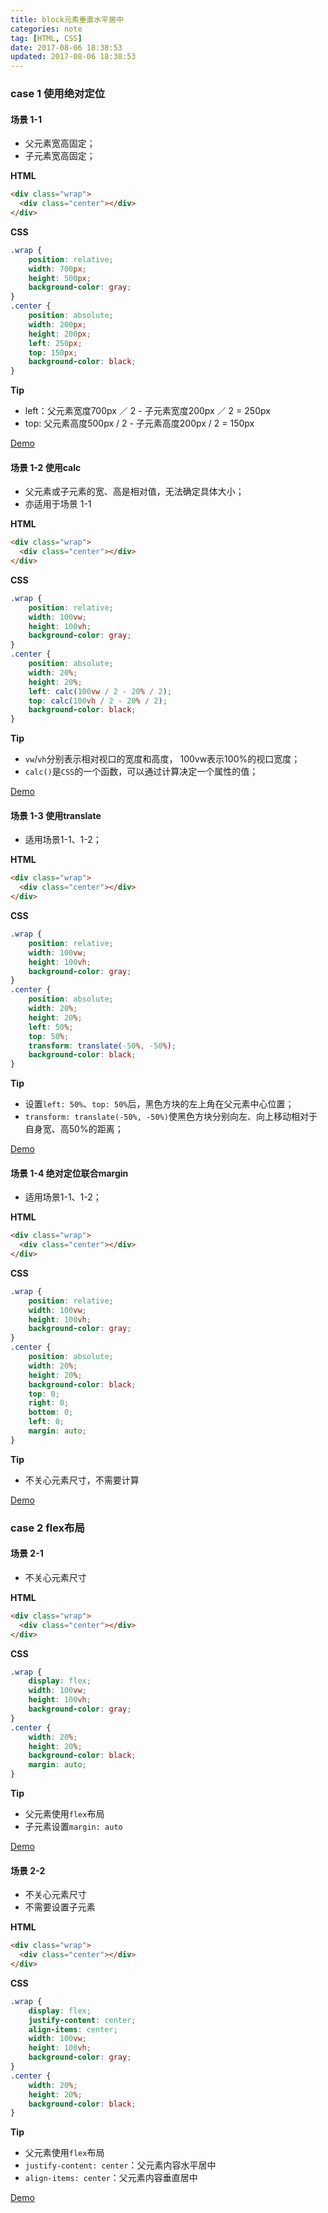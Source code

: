 ```yaml
---
title: block元素垂直水平居中
categories: note
tag: [HTML, CSS]
date: 2017-08-06 18:38:53
updated: 2017-08-06 18:38:53
---
```

### case 1 使用绝对定位

#### 场景 1-1
	
* 父元素宽高固定；
* 子元素宽高固定；

**HTML**

```html
<div class="wrap">
  <div class="center"></div>
</div>
```
**CSS**

```css
.wrap {
    position: relative;
    width: 700px;
    height: 500px;
    background-color: gray;
}
.center {
    position: absolute;
    width: 200px;
    height: 200px;
    left: 250px;
    top: 150px;
    background-color: black;
}
```

**Tip**

* left：父元素宽度700px ／ 2 - 子元素宽度200px ／ 2 = 250px
* top: 父元素高度500px / 2 - 子元素高度200px / 2 = 150px

[Demo](https://codepen.io/zhangxiaoshang/pen/yogMqr)


#### 场景 1-2 使用calc

* 父元素或子元素的宽、高是相对值，无法确定具体大小；
* 亦适用于场景 1-1

**HTML**

```html
<div class="wrap">
  <div class="center"></div>
</div>
```
**CSS**

```css
.wrap {
    position: relative;
    width: 100vw;
    height: 100vh;
    background-color: gray;
}
.center {
    position: absolute;
    width: 20%;
    height: 20%;
    left: calc(100vw / 2 - 20% / 2);
    top: calc(100vh / 2 - 20% / 2);
    background-color: black;
}
```

**Tip**

* `vw`/`vh`分别表示相对视口的宽度和高度， 100vw表示100%的视口宽度；
* `calc()`是`CSS`的一个函数，可以通过计算决定一个属性的值；

[Demo](https://codepen.io/zhangxiaoshang/pen/ZJLKvp)

#### 场景 1-3 使用translate

* 适用场景1-1、1-2；

**HTML**

```html
<div class="wrap">
  <div class="center"></div>
</div>
```
**CSS**

```css
.wrap {
    position: relative;
    width: 100vw;
    height: 100vh;
    background-color: gray;
}
.center {
    position: absolute;
    width: 20%;
    height: 20%;
    left: 50%;
    top: 50%;
    transform: translate(-50%, -50%);
    background-color: black;
}
```

**Tip**

* 设置`left: 50%`、`top: 50%`后，黑色方块的左上角在父元素中心位置；
* `transform: translate(-50%, -50%)`使黑色方块分别向左、向上移动相对于自身宽、高50%的距离；

[Demo](https://codepen.io/zhangxiaoshang/pen/GvrmeL)

#### 场景 1-4 绝对定位联合margin

* 适用场景1-1、1-2；

**HTML**

```html
<div class="wrap">
  <div class="center"></div>
</div>
```
**CSS**

```css
.wrap {
    position: relative;
    width: 100vw;
    height: 100vh;
    background-color: gray;
}
.center {
    position: absolute;
    width: 20%;
    height: 20%;
    background-color: black;
    top: 0;
    right: 0;
    bottom: 0;
    left: 0;
    margin: auto;
}
```

**Tip**

* 不关心元素尺寸，不需要计算

[Demo](https://codepen.io/zhangxiaoshang/pen/OjWgPJ)

### case 2 flex布局

#### 场景 2-1

* 不关心元素尺寸

**HTML**

```html
<div class="wrap">
  <div class="center"></div>
</div>
```
**CSS**

```css
.wrap {
    display: flex;
    width: 100vw;
    height: 100vh;
    background-color: gray;
}
.center {
    width: 20%;
    height: 20%;
    background-color: black;
    margin: auto;
}
```

**Tip**

* 父元素使用`flex`布局
* 子元素设置`margin: auto`

[Demo](https://codepen.io/zhangxiaoshang/pen/OjWgPJ)

#### 场景 2-2

* 不关心元素尺寸
* 不需要设置子元素

**HTML**

```html
<div class="wrap">
  <div class="center"></div>
</div>
```
**CSS**

```css
.wrap {
    display: flex;
    justify-content: center;
    align-items: center;
    width: 100vw;
    height: 100vh;
    background-color: gray;
}
.center {
    width: 20%;
    height: 20%;
    background-color: black;
}
```

**Tip**

* 父元素使用`flex`布局
* `justify-content: center`：父元素内容水平居中
* `align-items: center`：父元素内容垂直居中

[Demo](https://codepen.io/zhangxiaoshang/pen/WEROxG)

